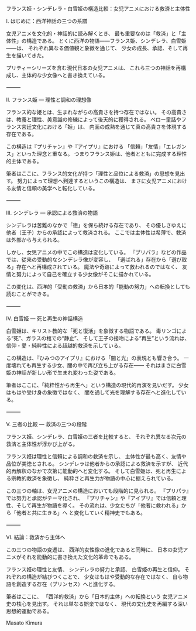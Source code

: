 フランス姫・シンデレラ・白雪姫の構造比較：女児アニメにおける救済と主体性

Ⅰ. はじめに：西洋神話の三つの系譜

女児アニメを文化的・神話的に読み解くとき、
最も重要なのは「救済」と「主体性」の構造である。
とくに西洋の物語――フランス姫、シンデレラ、白雪姫――は、
それぞれ異なる価値観と象徴を通じて、
少女の成長、承認、そして再生を描いてきた。

プリティーシリーズを含む現代日本の女児アニメは、
これら三つの神話を再構成し、主体的な少女像へと書き換えている。

⸻

Ⅱ. フランス姫 ― 理性と調和の理想像

フランス的な姫とは、生まれながらの高貴さを持つ存在ではない。
その高貴さは、教養と理性、美意識の修練によって後天的に獲得される。
ペロー童話やフランス宮廷文化における「姫」は、
内面の成熟を通じて真の高貴さを体現する存在である。

この構造は『プリチャン』や『アイプリ』における
「信頼」「友情」「エレガンス」といった理念と重なる。
つまりフランス姫は、他者とともに完成する理性的主体である。

筆者はここに、フランス的文化が持つ「理性と品位による救済」の思想を見出す。
努力によって理想へ到達するというこの構造は、
まさに女児アニメにおける友情と信頼の美学へと転化している。

⸻

Ⅲ. シンデレラ ― 承認による救済の物語

シンデレラは苦難のなかで「徳」を保ち続ける存在であり、
その優しさゆえに他者（王子）からの承認によって救済される。
ここでは主体性は希薄で、救済は外部から与えられる。

しかし、女児アニメの中でこの構造は変化している。
『プリパラ』などの作品では、従来の受動的なシンデレラ像が変容し、
「選ばれる」存在から「選び取る」存在へと再構成されている。
魔法や奇跡によって救われるのではなく、
友情と努力によって自己を確立する少女像がそこに描かれている。

この変化は、西洋的「受動の救済」から日本的「能動の努力」への転換としても読むことができる。

⸻

Ⅳ. 白雪姫 ― 死と再生の神話構造

白雪姫は、キリスト教的な「死と復活」を象徴する物語である。
毒リンゴによる“死”、ガラスの棺での“静止”、
そして王子の接吻による“再生”という流れは、
信仰・愛・純粋性による超越的救済を示している。

この構造は、『ひみつのアイプリ』における「闇と光」の表現とも響き合う。
一度壊れても再生する少女、闇の中で再び立ち上がる存在――
それはまさに白雪姫の神話が新しい形で生まれ変わった姿である。

筆者はここに、「純粋性から再生へ」という構造の現代的再演を見いだす。
少女はもはや受け身の象徴ではなく、
闇を通して光を理解する存在へと進化している。

⸻

Ⅴ. 三者の比較 ― 救済の三つの段階

フランス姫、シンデレラ、白雪姫の三者を比較すると、
それぞれ異なる次元の救済と主体性が浮かび上がる。

フランス姫は理性と信頼による調和の救済を示し、
主体性が最も高く、友情や品位が美徳とされる。
シンデレラは他者からの承認による救済を示すが、
近代的再解釈のなかで次第に能動的へと変化する。
そして白雪姫は、死と再生による宗教的救済を象徴し、
純粋さと再生力が物語の中心に据えられている。

この三つの軸は、女児アニメの構造においても段階的に見られる。
『プリパラ』では努力と承認がテーマ化され、
『プリチャン』や『アイプリ』では信頼と理性、そして再生が物語を導く。
その流れは、少女たちが「他者に救われる」から「他者と共に生きる」へ
と変化していく精神史でもある。

⸻

Ⅵ. 結論：救済から主体へ

この三つの物語の変遷は、
西洋的女性像の進化であると同時に、
日本の女児アニメがそれを能動的に書き換えた文化的革命でもある。

フランス姫の理性と友情、
シンデレラの努力と承認、
白雪姫の再生と信仰。
それぞれの構造が結びつくことで、
少女はもはや受動的な存在ではなく、
自ら物語を創造する存在（プリンセス）へと進化する。

筆者はここに、
「西洋的救済」から「日本的主体」への転換という
女児アニメ史の核心を見出す。
それは単なる娯楽ではなく、
現代の文化史を再編する深い思想的運動である。

 Masato Kimura
